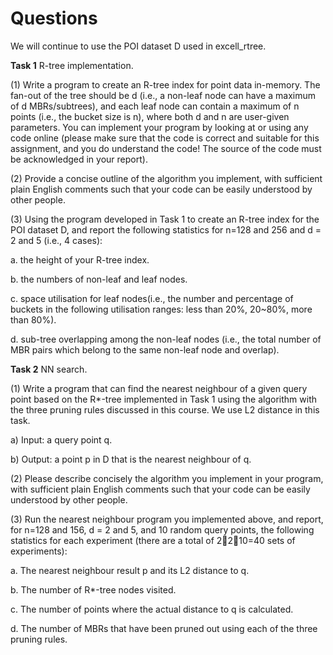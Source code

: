 # Questions
We will continue to use the POI dataset D used in excell_rtree.

**Task 1** R-tree implementation.

(1) Write a program to create an R-tree index for point data in-memory. The 
fan-out of the tree should be d (i.e., a non-leaf node can have a maximum of d
MBRs/subtrees), and each leaf node can contain a maximum of n points (i.e., the 
bucket size is n), where both d and n are user-given parameters. You can implement 
your program by looking at or using any code online (please make sure that the code 
is correct and suitable for this assignment, and you do understand the code! The source 
of the code must be acknowledged in your report).

(2) Provide a concise outline of the algorithm you implement, with sufficient 
plain English comments such that your code can be easily understood by other people.

(3) Using the program developed in Task 1 to create an R-tree index for the 
POI dataset D, and report the following statistics for n=128 and 256 and d = 2 and 5
(i.e., 4 cases):

a. the height of your R-tree index.

b. the numbers of non-leaf and leaf nodes.

c. space utilisation for leaf nodes(i.e., the number and percentage of buckets 
in the following utilisation ranges: less than 20%, 20~80%, more than 80%). 

d. sub-tree overlapping among the non-leaf nodes (i.e., the total number of 
MBR pairs which belong to the same non-leaf node and overlap).

**Task 2** NN search.

(1) Write a program that can find the nearest neighbour of a given query point based 
on the R*-tree implemented in Task 1 using the algorithm with the three pruning rules 
discussed in this course. We use L2 distance in this task.

a) Input: a query point q.

b) Output: a point p in D that is the nearest neighbour of q.

(2) Please describe concisely the algorithm you implement in your program, with 
sufficient plain English comments such that your code can be easily understood by other 
people.

(3) Run the nearest neighbour program you implemented above, and report, for 
n=128 and 156, d = 2 and 5, and 10 random query points, the following statistics for each 
experiment (there are a total of 2210=40 sets of experiments):

a. The nearest neighbour result p and its L2 distance to q.

b. The number of R*-tree nodes visited. 

c. The number of points where the actual distance to q is calculated.

d. The number of MBRs that have been pruned out using each of the three 
pruning rules. 
